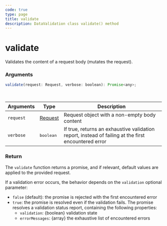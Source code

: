 ```yaml
---
code: true
type: page
title: validate
description: DataValidation class validate() method
---
```


# validate

Validates the content of a request body (mutates the request).

### Arguments

```js
validate(request: Request, verbose: boolean): Promise<any>;
```

<br/>

| Arguments | Type                                                           | Description                                                                                         |
| --------- | -------------------------------------------------------------- | --------------------------------------------------------------------------------------------------- |
| `request` | [Request](/core/2/framework/classes/request) | Request object with a non-empty body content                                                        |
| `verbose` | <pre>boolean</pre>                                             | If true, returns an exhaustive validation report, instead of failing at the first encountered error |

### Return

The `validate` function returns a promise, and if relevant, default values are applied to the provided request.

If a validation error occurs, the behavior depends on the `validation` optional parameter:

- `false` (default): the promise is rejected with the first encountered error
- `true`: the promise is resolved even if the validation fails. The promise resolves a validation status report, containing the following properties:
  - `validation`: {boolean} validation state
  - `errorMessages`: {array} the exhaustive list of encountered errors
